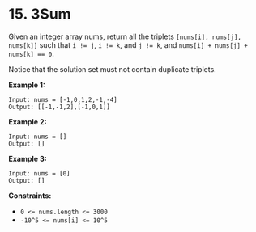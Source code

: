 # 15. 3Sum

Given an integer array nums, return all the triplets `[nums[i], nums[j], nums[k]]` such that `i
!= j`, `i != k`, and `j != k`, and `nums[i] + nums[j] + nums[k] == 0`.

Notice that the solution set must not contain duplicate triplets.

**Example 1:**

    Input: nums = [-1,0,1,2,-1,-4]
    Output: [[-1,-1,2],[-1,0,1]]

**Example 2:**

    Input: nums = []
    Output: []

**Example 3:**

    Input: nums = [0]
    Output: []

**Constraints:**

- `0 <= nums.length <= 3000`
- `-10^5 <= nums[i] <= 10^5`
